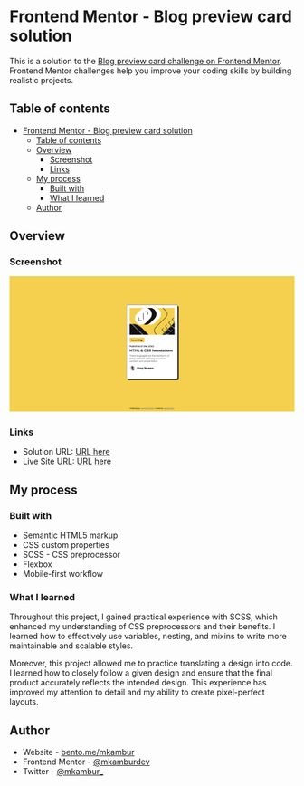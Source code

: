 # Frontend Mentor - Blog preview card solution

This is a solution to the [Blog preview card challenge on Frontend Mentor](https://www.frontendmentor.io/challenges/blog-preview-card-ckPaj01IcS). Frontend Mentor challenges help you improve your coding skills by building realistic projects. 

## Table of contents

- [Frontend Mentor - Blog preview card solution](#frontend-mentor---blog-preview-card-solution)
	- [Table of contents](#table-of-contents)
	- [Overview](#overview)
		- [Screenshot](#screenshot)
		- [Links](#links)
	- [My process](#my-process)
		- [Built with](#built-with)
		- [What I learned](#what-i-learned)
	- [Author](#author)

## Overview

### Screenshot

![](./src/assets/images/screenshot.jpg)

### Links

- Solution URL: [URL here](https://www.frontendmentor.io/solutions/blog-preview-card-aXQfy85_wA)
- Live Site URL: [URL here]()

## My process

### Built with

- Semantic HTML5 markup
- CSS custom properties
- SCSS - CSS preprocessor
- Flexbox
- Mobile-first workflow

### What I learned

Throughout this project, I gained practical experience with SCSS, which enhanced my understanding of CSS preprocessors and their benefits. I learned how to effectively use variables, nesting, and mixins to write more maintainable and scalable styles.

Moreover, this project allowed me to practice translating a design into code. I learned how to closely follow a given design and ensure that the final product accurately reflects the intended design. This experience has improved my attention to detail and my ability to create pixel-perfect layouts.

## Author

- Website - [bento.me/mkambur](https://bento.me/mkambur)
- Frontend Mentor - [@mkamburdev](https://www.frontendmentor.io/profile/mkamburdev)
- Twitter - [@mkambur_](https://www.twitter.com/mkambur_)